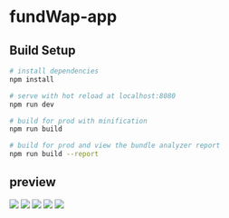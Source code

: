 # fundWap-app


## Build Setup

``` bash
# install dependencies
npm install

# serve with hot reload at localhost:8080
npm run dev

# build for prod with minification
npm run build

# build for prod and view the bundle analyzer report
npm run build --report
```

## preview

![](https://github.com/carreymu/fundWap/tree/master/static/p1.png)
![](https://github.com/carreymu/fundWap/tree/master/static/p2.png)
![](https://github.com/carreymu/fundWap/tree/master/static/p3.png)
![](https://github.com/carreymu/fundWap/tree/master/static/p3.1.png)
![](https://github.com/carreymu/fundWap/tree/master/static/p4.png)

